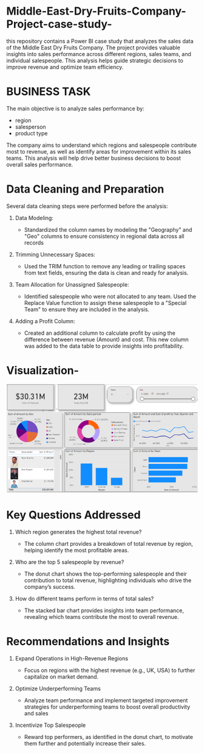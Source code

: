 # Middle-East-Dry-Fruits-Company-Project-case-study-
this repository contains a Power BI case study that analyzes the sales data of the Middle East Dry Fruits Company. The project provides valuable insights into sales performance across different regions, sales teams, and individual salespeople. This analysis helps guide strategic decisions to improve revenue and optimize team efficiency.
# BUSINESS TASK
The main objective is to analyze sales performance by:
- region
- salesperson
- product type
  
The company aims to understand which regions and salespeople contribute most to revenue, as well as identify areas for improvement within its sales teams. This analysis will help drive better business decisions to boost overall sales performance.

# Data Cleaning and Preparation
Several data cleaning steps were performed before the analysis:

1. Data Modeling:
   - Standardized the column names by modeling the "Geography" and "Geo" columns to ensure consistency in regional data across all records

2. Trimming Unnecessary Spaces:
   - Used the TRIM function to remove any leading or trailing spaces from text fields, ensuring the data is clean and ready for analysis.

3. Team Allocation for Unassigned Salespeople:
   - Identified salespeople who were not allocated to any team. Used the Replace Value function to assign these salespeople to a "Special Team" to ensure they are included 
     in the analysis.

4. Adding a Profit Column:
   - Created an additional column to calculate profit by using the difference between revenue (Amount) and cost. This new column was added to the data table to provide 
     insights into profitability.

# Visualization-


![Power BI Dashboard screenshot](https://github.com/raifismail/Middle-East-Dry-Fruits-Company-Project-case-study-/blob/33de14d8acd371f2c4534957e991a83df2dc5b3e/Screenshot%202024-10-16%20113359.png)

# Key Questions Addressed

1. Which region generates the highest total revenue?
   
   -  The column chart provides a breakdown of total revenue by region, helping identify the most profitable areas.
   
3. Who are the top 5 salespeople by revenue?

   -  The donut chart shows the top-performing salespeople and their contribution to total revenue, highlighting individuals 
     who drive the company’s success.

5. How do different teams perform in terms of total sales?
   
   -  The stacked bar chart provides insights into team performance, revealing which teams contribute the most to overall 
      revenue.
   
# Recommendations and Insights

1. Expand Operations in High-Revenue Regions
   
   -  Focus on regions with the highest revenue (e.g., UK, USA) to further capitalize on market demand.
     
2. Optimize Underperforming Teams
   
    - Analyze team performance and implement targeted improvement strategies for underperforming teams to boost overall 
      productivity and sales
      
3. Incentivize Top Salespeople
   
    - Reward top performers, as identified in the donut chart, to motivate them further and potentially increase their sales.
  

